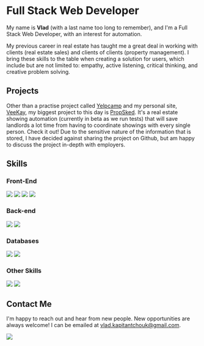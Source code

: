 <h1>Full Stack Web Developer</h1>
<p>My name is <strong>Vlad</strong> (with a last name too long to remember), and I'm a Full Stack Web Developer, with an interest for automation.</p>

<p>My previous career in real estate has taught me a great deal in working with clients (real estate sales) and clients of clients (property management). I bring these skills to the table when creating a solution for users, which include but are not limited to: empathy, active listening, critical thinking, and creative problem solving.</p>

<h2>Projects</h2>
<p>Other than a practise project called <a href="https://yelpcamp.ca" target="_blank">Yelpcamp</a> and my personal site, <a href="https://veekay.ca" target="_blank">VeeKay</a>, my biggest project to this day is <a href="https://propsked.ca">PropSked</a>. It's a real estate showing automation (currently in beta as we run tests) that will save landlords a lot time from having to coordinate showings with every single person. Check it out! Due to the sensitive nature of the information that is stored, I have decided against sharing the project on Github, but am happy to discuss the project in-depth with employers.</p>

<h2>Skills</h2>

<h3>Front-End</h3>
<p>
   <img src="https://img.shields.io/badge/HTML5-E34F26?style=for-the-badge&logo=html5&logoColor=white">
   <img src="https://img.shields.io/badge/CSS3-1572B6?style=for-the-badge&logo=css3&logoColor=white">
   <img src="https://img.shields.io/badge/JavaScript-323330?style=for-the-badge&logo=javascript&logoColor=F7DF1E">
   <img src="https://img.shields.io/badge/Bootstrap-563D7C?style=for-the-badge&logo=bootstrap&logoColor=white">
</p>

<h3>Back-end</h3>
<p>
   <img src="https://img.shields.io/badge/Node.js-339933?style=for-the-badge&logo=nodedotjs&logoColor=white">
   <img src="https://img.shields.io/badge/Express.js-000000?style=for-the-badge&logo=express&logoColor=white">
</p>

<h3>Databases</h3>
<p>
   <img src="https://img.shields.io/badge/MongoDB-4EA94B?style=for-the-badge&logo=mongodb&logoColor=white">
   <img src="https://img.shields.io/badge/MySQL-005C84?style=for-the-badge&logo=mysql&logoColor=white">
</p>

<h3>Other Skills</h3>
<p>
   <img src="https://img.shields.io/badge/Adobe%20Photoshop-31A8FF?style=for-the-badge&logo=Adobe%20Photoshop&logoColor=black">
   <img src="https://img.shields.io/badge/Visual_Studio_Code-0078D4?style=for-the-badge&logo=visual%20studio%20code&logoColor=white">
</p>

<h2>Contact Me</h2>
<p>
   I'm happy to reach out and hear from new people. New opportunities are always welcome! I can be emailed at <a href="mailto:vlad.kapitantchouk@gmail.com">vlad.kapitantchouk@gmail.com</a>.<br>
</p>
<p>
   <a href="https://ca.linkedin.com/in/vlad-kapitantchouk" target="_blank"><img src="https://img.shields.io/badge/LinkedIn-0077B5?style=for-the-badge&logo=linkedin&logoColor=white"></a>
</p>


